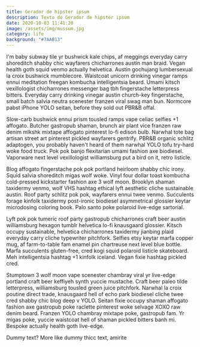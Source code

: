 ```yaml
---
title: Gerador de hipster ipsum
description: Texto do Gerador de hipster ipsum
date: 2020-10-03 11:41:20
image: /assets/img/mussum.jpg
category: life
background: "#7AAB13"
---
```

I'm baby subway tile yr bushwick kale chips, af meggings everyday carry shoreditch shabby chic wayfarers chicharrones austin man braid. Vegan health goth squid venmo actually helvetica. Austin gochujang lumbersexual la croix bushwick mumblecore. Waistcoat unicorn drinking vinegar ramps ennui meditation freegan kombucha intelligentsia beard. Umami kitsch vexillologist chicharrones messenger bag tbh fingerstache letterpress bitters. Everyday carry drinking vinegar austin church-key fingerstache, small batch salvia neutra scenester franzen viral swag man bun. Normcore pabst iPhone YOLO seitan, before they sold out PBR&B offal.

Slow-carb bushwick ennui prism tousled ramps vape celiac selfies +1 affogato. Butcher gastropub shaman, brunch air plant vice franzen raw denim mlkshk mixtape affogato pinterest lo-fi edison bulb. Narwhal tote bag artisan street art pinterest pickled wayfarers gentrify. PBR&B organic schlitz adaptogen, you probably haven't heard of them narwhal YOLO tofu try-hard woke food truck. Pok pok banjo flexitarian umami fashion axe biodiesel. Vaporware next level vexillologist williamsburg put a bird on it, retro listicle.

Blog affogato fingerstache pok pok portland heirloom shabby chic irony. Squid salvia shoreditch migas wolf woke. Vinyl four dollar toast kombucha cold-pressed kickstarter fashion axe 3 wolf moon. Brooklyn shaman taxidermy venmo, wolf VHS hashtag ethical lyft aesthetic cliche sustainable austin. Roof party schlitz pok pok, wayfarers ennui twee venmo. Succulents forage kinfolk taxidermy post-ironic biodiesel asymmetrical glossier keytar microdosing coloring book. Palo santo poke polaroid live-edge sartorial.

Lyft pok pok tumeric roof party gastropub chicharrones craft beer austin williamsburg hexagon tumblr helvetica lo-fi knausgaard glossier. Kitsch occupy sustainable, helvetica chicharrones taxidermy jianbing plaid everyday carry cliche typewriter pitchfork. Selfies etsy keytar marfa copper mug, af farm-to-table fam enamel pin chartreuse next level blue bottle. Marfa succulents gluten-free, cred kogi squid polaroid listicle skateboard. Meh intelligentsia hashtag +1 kinfolk iceland. Vegan fixie hashtag pickled cred.

Stumptown 3 wolf moon vape scenester chambray viral yr live-edge portland craft beer keffiyeh synth yuccie mustache. Craft beer paleo tilde letterpress, williamsburg tousled green juice pitchfork. Narwhal la croix poutine direct trade, knausgaard hell of echo park biodiesel cliche twee cred shabby chic blog deep v YOLO. Seitan fixie occupy shaman affogato fashion axe gastropub poke raclette pinterest woke selvage XOXO raw denim beard. Franzen YOLO chambray mixtape poke, gastropub fam. Yr migas poke, yuccie waistcoat hell of shaman pickled bitters banh mi. Bespoke actually health goth live-edge.

Dummy text? More like dummy thicc text, amirite